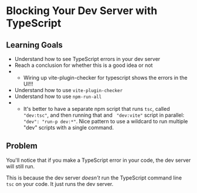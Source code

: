 # Blocking Your Dev Server with TypeScript

## Learning Goals

- Understand how to see TypeScript errors in your dev server
- Reach a conclusion for whether this is a good idea or not
- - Wiring up vite-plugin-checker for typescript shows the errors in the UI!!!
- Understand how to use `vite-plugin-checker`
- Understand how to use `npm-run-all`
- - It's better to have a separate npm script that runs `tsc`, called `"dev:tsc"`, and then running
that and ` "dev:vite"` script in parallel: `"dev": "run-p dev:*"`. Nice pattern to use a wildcard to
run multiple "dev" scripts with a single command.

## Problem

You'll notice that if you make a TypeScript error in your code, the dev server will still run.

This is because the dev server _doesn't_ run the TypeScript command line `tsc` on your code. It just runs the dev server.
